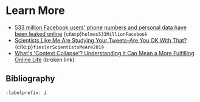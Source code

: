 # Learn More
- [533 million Facebook users' phone numbers and personal data have been leaked online](https://www.businessinsider.com/stolen-data-of-533-million-facebook-users-leaked-online-2021-4) {cite:p}`holmes533MillionFacebook`
- [Scientists Like Me Are Studying Your Tweets–Are You OK With That?](https://www.howwegettonext.com/scientists-like-me-are-studying-your-tweets-are-you-ok-with-that/) {cite:p}`fieslerScientistsMeAre2019`
- [What's 'Context Collapse'? Understanding it Can Mean a More Fulfilling Online Life](https://www.rewire.org/context-collapse-online) (broken link)


## Bibliography
```{bibliography} ch09_references.bib
:labelprefix: i
```